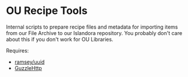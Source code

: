 # OU Recipe Tools

Internal scripts to prepare recipe files and metadata for importing items from our File Archive to our Islandora repository. You probably don't care about this if you don't work for OU Libraries. 

Requires:

* [ramsey/uuid](https://github.com/ramsey/uuid)
* [GuzzleHttp](http://guzzle.readthedocs.org/)

